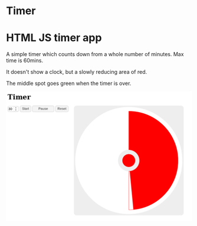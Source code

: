 # Timer

# HTML JS timer app

A simple timer which counts down from a whole number of minutes.
Max time is 60mins.

It doesn't show a clock, but a slowly reducing area of red.

The middle spot goes green when the timer is over.

![screenshot](screenshot/desktop.png)

